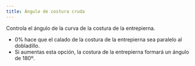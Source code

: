 ```yaml
---
title: Ángulo de costura cruda
---
```


Controla el ángulo de la curva de la costura de la entrepierna.

- 0% hace que el calado de la costura de la entrepierna sea paralelo al dobladillo.
- Si aumentas esta opción, la costura de la entrepierna formará un ángulo de 180º.
